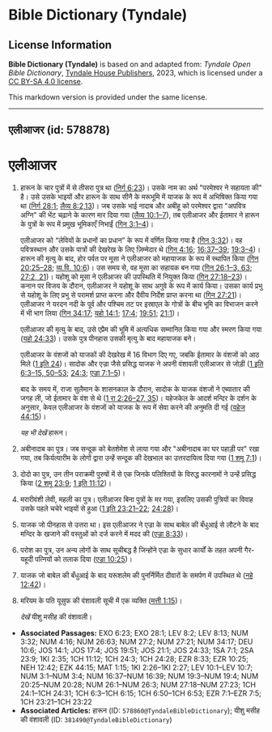 # Bible Dictionary (Tyndale)

## License Information

**Bible Dictionary (Tyndale)** is based on and adapted from: _Tyndale Open Bible Dictionary_, [Tyndale House Publishers](https://tyndaleopenresources.com/), 2023, which is licensed under a [CC BY-SA 4.0 license](https://creativecommons.org/licenses/by-sa/4.0/legalcode.en).

This markdown version is provided under the same license.



--------------------------------

## एलीआजर (id: 578878)

एलीआजर
======

1. हारून के चार पुत्रों में से तीसरा पुत्र था ([निर्ग 6:23](https://ref.ly/Exod6:23))। उसके नाम का अर्थ "परमेश्वर ने सहायता की" है। उसे उसके भाइयों और हारून के साथ सीनै के मरूभूमि में याजक के रूप में अभिषिक्त किया गया था ([निर्ग 28:1](https://ref.ly/Exod28:1); [लैव्य 8:2,13](https://ref.ly/Lev8:2,Lev8:13))। जब उसके भाई नादाब और अबीहू को परमेश्वर द्वारा "अपवित्र अग्नि" की भेंट चढ़ाने के कारण मार दिया गया ([लैव्य 10:1–7](https://ref.ly/Lev10:1-Lev10:7)), तब एलीआजर और ईतामार ने हारून के पुत्रों के रूप में प्रमुख भूमिकाएँ निभाईं ([गिन 3:1–4](https://ref.ly/Num3:1-Num3:4))।

    एलीआजर को “लेवियों के प्रधानों का प्रधान” के रूप में वर्णित किया गया है ([गिन 3:32](https://ref.ly/Num3:32))। वह पवित्रस्थान और उसके पात्रों की देखरेख के लिए ज़िम्मेदार थे ([गिन 4:16](https://ref.ly/Num4:16); [16:37–39](https://ref.ly/Num16:37-Num16:39); [19:3–4](https://ref.ly/Num19:3-Num19:4))। हारून की मृत्यु के बाद, होर पर्वत पर मूसा ने एलीआजर को महायाजक के रूप में स्थापित किया ([गिन 20:25–28](https://ref.ly/Num20:25-Num20:28); [व्य.वि. 10:6](https://ref.ly/Deut10:6))। उस समय से, वह मूसा का सहायक बन गया ([गिन 26:1](https://ref.ly/Num26:1-Num26:3,Num26:63)[–](https://ref.ly/Num26:1-Num26:3)[3, 63](https://ref.ly/Num26:1-Num26:3,Num26:63); [27:2, 21](https://ref.ly/Num27:2,Num27:21))। यहोशू को मूसा ने एलीआजर की उपस्थिति में नियुक्त किया ([गिन 27:18–23](https://ref.ly/Num27:18-Num27:23))। कनान पर विजय के दौरान, एलीआजर ने यहोशू के साथ अगुवे के रूप में कार्य किया। उसका कार्य प्रभु से यहोशू के लिए प्रभु से परामर्श प्राप्त करना और दैवीय निर्देश प्राप्त करना था ([गिन 27:21](https://ref.ly/Num27:21))। एलीआजर ने यरदन नदी के पूर्व और पश्चिम तट पर इस्राएल के गोत्रों के बीच भूमि का विभाजन करने में भी भाग लिया ([गिन 34:17](https://ref.ly/Num34:17); [यहो 14:1](https://ref.ly/Josh14:1); [17:4](https://ref.ly/Josh17:4); [19:51](https://ref.ly/Josh19:51); [21:1](https://ref.ly/Josh21:1))।

    एलीआजर की मृत्यु के बाद, उसे एप्रैम की भूमि में अत्यधिक सम्मानित किया गया और स्मरण किया गया ([यहो 24:33](https://ref.ly/Josh24:33))। उसके पुत्र पीनहास उसकी मृत्यु के बाद महायाजक बने।

    एलीआजर के वंशजों को याजकों की देखरेख में 16 विभाग दिए गए, जबकि ईतामार के वंशजों को आठ मिले ([1 इति 24](https://ref.ly/1Chr24:1-1Chr24:31))। सादोक और एज्रा जैसे प्रसिद्ध याजक ने अपनी वंशावली एलीआजर से जोड़ी ([1 इति 6:3](https://ref.ly/1Chr6:3-1Chr6:15,1Chr6:50-1Chr6:53)[–](https://ref.ly/1Chr6:3-1Chr6:15)[15, 50](https://ref.ly/1Chr6:3-1Chr6:15,1Chr6:50-1Chr6:53)[–](https://ref.ly/1Chr6:3-1Chr6:15)[53](https://ref.ly/1Chr6:3-1Chr6:15,1Chr6:50-1Chr6:53); [24:3](https://ref.ly/1Chr24:3); [एज्रा 7:1–5](https://ref.ly/Ezra7:1-Ezra7:5))।

    बाद के समय में, राजा सुलैमान के शासनकाल के दौरान, सादोक के याजक वंशजों ने एब्यातार की जगह ली, जो ईतामार के वंश से थे ([1 रा 2:26](https://ref.ly/1Kgs2:26-1Kgs2:27,1Kgs2:35)[–](https://ref.ly/1Kgs2:26-1Kgs2:27)[27, 35](https://ref.ly/1Kgs2:26-1Kgs2:27,1Kgs2:35))। यहेजकेल के आदर्श मन्दिर के दर्शन के अनुसार, केवल एलीआजर के वंशजों को याजक के रूप में सेवा करने की अनुमति दी गई ([यहेज 44:15](https://ref.ly/Ezek44:15))।

    *यह भी देखें* हारून।

2. अबीनादाब का पुत्र। जब सन्दूक को बेतशेमेश से लाया गया और "अबीनादाब का घर पहाड़ी पर" रखा गया, तब किर्यत्यारीम के लोगों द्वारा उन्हें सन्दूक की देखभाल का उत्तरदायित्व दिया गया ([1 शमू 7:1](https://ref.ly/1Sam7:1))।
3. दोदो का पुत्र, उन तीन पराक्रमी पुरुषों में से एक जिनके पलिश्तियों के विरुद्ध कारनामों ने उन्हें प्रसिद्ध किया ([2 शमू 23:9](https://ref.ly/2Sam23:9); [1 इति 11:12](https://ref.ly/1Chr11:12))।
4. मरारीवंशी लेवी, महली का पुत्र। एलीआजर बिना पुत्रों के मर गया, इसलिए उसकी पुत्रियों का विवाह उसके पहले चचेरे भाइयों से हुआ ([1 इति 23:21–22](https://ref.ly/1Chr23:21-1Chr23:22); [24:28](https://ref.ly/1Chr24:28))।
5. याजक जो पीनहास से उत्तरा था। इस एलीआजर ने एज्रा के साथ बाबेल की बँधुआई से लौटने के बाद मन्दिर के खजाने की वस्तुओं को दर्ज करने में मदद की ([एज्रा 8:33](https://ref.ly/Ezra8:33))।
6. परोश का पुत्र, उन अन्य लोगों के साथ सूचीबद्ध है जिन्होंने एज्रा के सुधार कार्यों के तहत अपनी गैर\-यहूदी पत्नियों को तलाक दिया ([एज्रा 10:25](https://ref.ly/Ezra10:25))।
7. याजक जो बाबेल की बँधुआई के बाद यरूशलेम की पुनर्निर्मित दीवारों के समर्पण में उपस्थित थे ([नहे 12:42](https://ref.ly/Neh12:42))।
8. मरियम के पति यूसुफ की वंशावली सूची में एक व्यक्ति ([मत्ती 1:15](https://ref.ly/Matt1:15))।

    *देखें* यीशु मसीह की वंशावली।

* **Associated Passages:** EXO 6:23; EXO 28:1; LEV 8:2; LEV 8:13; NUM 3:32; NUM 4:16; NUM 26:63; NUM 27:2; NUM 27:21; NUM 34:17; DEU 10:6; JOS 14:1; JOS 17:4; JOS 19:51; JOS 21:1; JOS 24:33; 1SA 7:1; 2SA 23:9; 1KI 2:35; 1CH 11:12; 1CH 24:3; 1CH 24:28; EZR 8:33; EZR 10:25; NEH 12:42; EZK 44:15; MAT 1:15; 1KI 2:26–1KI 2:27; LEV 10:1–LEV 10:7; NUM 3:1–NUM 3:4; NUM 16:37–NUM 16:39; NUM 19:3–NUM 19:4; NUM 20:25–NUM 20:28; NUM 26:1–NUM 26:3; NUM 27:18–NUM 27:23; 1CH 24:1–1CH 24:31; 1CH 6:3–1CH 6:15; 1CH 6:50–1CH 6:53; EZR 7:1–EZR 7:5; 1CH 23:21–1CH 23:22
* **Associated Articles:** हारून (ID: `578860@TyndaleBibleDictionary`); यीशु मसीह की वंशावली (ID: `381490@TyndaleBibleDictionary`)

